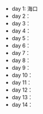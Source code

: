 - day 1: 海口
- day 2：
- day 3：
- day 4：
- day 5：
- day 6：
- day 7：
- day 8：
- day 9：
- day 10：
- day 11：
- day 12：
- day 13：
- day 14：
